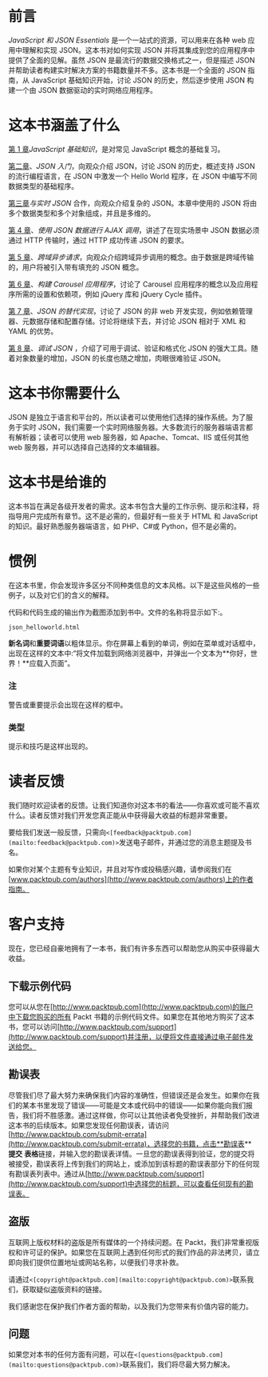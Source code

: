 # 前言

*JavaScript 和 JSON Essentials* 是一个一站式的资源，可以用来在各种 web 应用中理解和实现 JSON。这本书对如何实现 JSON 并将其集成到您的应用程序中提供了全面的见解。虽然 JSON 是最流行的数据交换格式之一，但是描述 JSON 并帮助读者构建实时解决方案的书籍数量并不多。这本书是一个全面的 JSON 指南，从 JavaScript 基础知识开始，讨论 JSON 的历史，然后逐步使用 JSON 构建一个由 JSON 数据驱动的实时网络应用程序。

# 这本书涵盖了什么

[第 1 章](1.html "Chapter 1. JavaScript Basics")*JavaScript 基础知识*，是对常见 JavaScript 概念的基础复习。

[第二章](2.html "Chapter 2. Getting Started with JSON")、*JSON 入门*，向观众介绍 JSON，讨论 JSON 的历史，概述支持 JSON 的流行编程语言，在 JSON 中激发一个 Hello World 程序，在 JSON 中编写不同数据类型的基础程序。

[第三章](3.html "Chapter 3. Working with Real-time JSON")*与实时 JSON* 合作，向观众介绍复杂的 JSON。本章中使用的 JSON 将由多个数据类型和多个对象组成，并且是多维的。

[第 4 章](4.html "Chapter 4. AJAX Calls with JSON Data")、*使用 JSON 数据进行 AJAX 调用*，讲述了在现实场景中 JSON 数据必须通过 HTTP 传输时，通过 HTTP 成功传递 JSON 的要求。

[第 5 章](5.html "Chapter 5. Cross-domain Asynchronous Requests")、*跨域异步请求*，向观众介绍跨域异步调用的概念。由于数据是跨域传输的，用户将被引入带有填充的 JSON 概念。

[第 6 章](6.html "Chapter 6. Building the Carousel Application")、*构建 Carousel 应用程序*，讨论了 Carousel 应用程序的概念以及应用程序所需的设置和依赖项，例如 jQuery 库和 jQuery Cycle 插件。

[第 7 章](7.html "Chapter 7. Alternate Implementations of JSON")、*JSON 的替代实现*，讨论了 JSON 的非 web 开发实现，例如依赖管理器、元数据存储和配置存储。讨论将继续下去，并讨论 JSON 相对于 XML 和 YAML 的优势。

[第 8 章](8.html "Chapter 8. Debugging JSON")、*调试 JSON* ，介绍了可用于调试、验证和格式化 JSON 的强大工具。随着对象数量的增加，JSON 的长度也随之增加，肉眼很难验证 JSON。

# 这本书你需要什么

JSON 是独立于语言和平台的，所以读者可以使用他们选择的操作系统。为了服务于实时 JSON，我们需要一个实时网络服务器。大多数流行的服务器端语言都有解析器；读者可以使用 web 服务器，如 Apache、Tomcat、IIS 或任何其他 web 服务器，并可以选择自己选择的文本编辑器。

# 这本书是给谁的

这本书旨在满足各级开发者的需求。这本书包含大量的工作示例、提示和注释，将指导用户完成所有章节。这不是必需的，但最好有一些关于 HTML 和 JavaScript 的知识。最好熟悉服务器端语言，如 PHP、C#或 Python，但不是必需的。

# 惯例

在这本书里，你会发现许多区分不同种类信息的文本风格。以下是这些风格的一些例子，以及对它们的含义的解释。

代码和代码生成的输出作为截图添加到书中。文件的名称将显示如下:。

`json_helloworld.html`

**新名词**和**重要词语**以粗体显示。你在屏幕上看到的单词，例如在菜单或对话框中，出现在这样的文本中:“将文件加载到网络浏览器中，并弹出一个文本为**你好，世界！**应载入页面”。

### 注

警告或重要提示会出现在这样的框中。

### 类型

提示和技巧是这样出现的。

# 读者反馈

我们随时欢迎读者的反馈。让我们知道你对这本书的看法——你喜欢或可能不喜欢什么。读者反馈对我们开发您真正能从中获得最大收益的标题非常重要。

要给我们发送一般反馈，只需向`<[feedback@packtpub.com](mailto:feedback@packtpub.com)>`发送电子邮件，并通过您的消息主题提及书名。

如果你对某个主题有专业知识，并且对写作或投稿感兴趣，请参阅我们在[www.packtpub.com/authors](http://www.packtpub.com/authors)上的作者指南。

# 客户支持

现在，您已经自豪地拥有了一本书，我们有许多东西可以帮助您从购买中获得最大收益。

## 下载示例代码

您可以从您在[http://www.packtpub.com](http://www.packtpub.com)的账户中下载您购买的所有 Packt 书籍的示例代码文件。如果您在其他地方购买了这本书，您可以访问[http://www.packtpub.com/support](http://www.packtpub.com/support)并注册，以便将文件直接通过电子邮件发送给您。

## 勘误表

尽管我们尽了最大努力来确保我们内容的准确性，但错误还是会发生。如果你在我们的某本书里发现了错误——可能是文本或代码中的错误——如果你能向我们报告，我们将不胜感激。通过这样做，你可以让其他读者免受挫折，并帮助我们改进这本书的后续版本。如果您发现任何勘误表，请访问[http://www.packtpub.com/submit-errata](http://www.packtpub.com/submit-errata)，选择您的书籍，点击**勘误表** **提交** **表格**链接，并输入您的勘误表详情。一旦您的勘误表得到验证，您的提交将被接受，勘误表将上传到我们的网站上，或添加到该标题的勘误表部分下的任何现有勘误表列表中。通过从[http://www.packtpub.com/support](http://www.packtpub.com/support)中选择您的标题，可以查看任何现有的勘误表。

## 盗版

互联网上版权材料的盗版是所有媒体的一个持续问题。在 Packt，我们非常重视版权和许可证的保护。如果您在互联网上遇到任何形式的我们作品的非法拷贝，请立即向我们提供位置地址或网站名称，以便我们寻求补救。

请通过`<[copyright@packtpub.com](mailto:copyright@packtpub.com)>`联系我们，获取疑似盗版资料的链接。

我们感谢您在保护我们作者方面的帮助，以及我们为您带来有价值内容的能力。

## 问题

如果您对本书的任何方面有问题，可以在`<[questions@packtpub.com](mailto:questions@packtpub.com)>`联系我们，我们将尽最大努力解决。